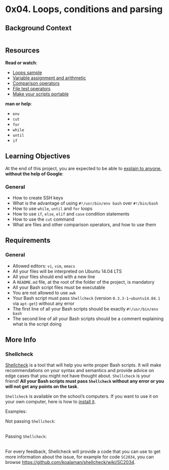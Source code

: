 <h1 class="gap">0x04. Loops, conditions and parsing</h1><div class="gap" id="project-description">
<h2>Background Context</h2>
<p><a href="https://youtu.be/BC2neyc5GcI" target="_blank"><img alt="" src="https://holbertonintranet.s3.amazonaws.com/uploads/medias/2019/6/b07e3333b1edfb9beed5.png?X-Amz-Algorithm=AWS4-HMAC-SHA256&amp;X-Amz-Credential=AKIARDDGGGOUWMNL5ANN%2F20210904%2Fus-east-1%2Fs3%2Faws4_request&amp;X-Amz-Date=20210904T165346Z&amp;X-Amz-Expires=86400&amp;X-Amz-SignedHeaders=host&amp;X-Amz-Signature=96529fe48f027d50d99d19fc13abad3a17d881bec7f1bdf1c7a12541fc6f5dea" style=""/></a></p>
<h2>Resources</h2>
<p><strong>Read or watch</strong>:</p>
<ul>
<li><a 6mzdeyytpw9r1k0hbkfubq"="" href="/rltoken/XnVjFM8a1W4RfRu4TCPY-g" rltoken="" target="_blank" title="Loops sample" tkpmmkxbw4dgkxdkt51fza"="" zoh3mqvvhyo_itinhksv6q"="">Loops sample</a> </li>
<li><a href="/rltoken/IM0Gv6VPzwAmqzlJxETZkw" target="_blank" title="Variable assignment and arithmetic">Variable assignment and arithmetic</a> </li>
<li><a href="/rltoken/K3E6xI9-goDM-93vsjCpPA" target="_blank" title="Comparison operators">Comparison operators</a> </li>
<li><a href="/rltoken/0OZLLDT28KrRZdid-l6hwg" target="_blank" title="File test operators">File test operators</a> </li>
<li><a href="/rltoken/Dyrnap2UC-LrzrmCOJRx8A" target="_blank" title="Make your scripts portable">Make your scripts portable</a> </li>
</ul>
<p><strong>man or help</strong>:</p>
<ul>
<li><code>env</code></li>
<li><code>cut</code></li>
<li><code>for</code></li>
<li><code>while</code></li>
<li><code>until</code></li>
<li><code>if</code></li>
</ul>
<h2>Learning Objectives</h2>
<p>At the end of this project, you are expected to be able to <a href="/rltoken/GXTAfCK7jqnNboT4MNdPFg" target="_blank" title="explain to anyone">explain to anyone</a>, <strong>without the help of Google</strong>:</p>
<h3>General</h3>
<ul>
<li>How to create SSH keys</li>
<li>What is the advantage of using  <code>#!/usr/bin/env bash</code> over <code>#!/bin/bash</code></li>
<li>How to use <code>while</code>, <code>until</code> and <code>for</code> loops</li>
<li>How to use <code>if</code>, <code>else</code>, <code>elif</code> and <code>case</code> condition statements</li>
<li>How to use the <code>cut</code> command</li>
<li>What are files and other comparison operators, and how to use them</li>
</ul>
<h2>Requirements</h2>
<h3>General</h3>
<ul>
<li>Allowed editors: <code>vi</code>, <code>vim</code>, <code>emacs</code></li>
<li>All your files will be interpreted on Ubuntu 14.04 LTS</li>
<li>All your files should end with a new line</li>
<li>A <code>README.md</code> file, at the root of the folder of the project, is mandatory</li>
<li>All your Bash script files must be executable</li>
<li>You are not allowed to use <code>awk</code></li>
<li>Your Bash script must pass <code>Shellcheck</code> (version <code>0.3.3-1~ubuntu14.04.1</code> via <code>apt-get</code>) without any error</li>
<li>The first line of all your Bash scripts should be exactly <code>#!/usr/bin/env bash</code></li>
<li>The second line of all your Bash scripts should be a comment explaining what is the script doing</li>
</ul>
<h2>More Info</h2>
<h3>Shellcheck</h3>
<p><a href="/rltoken/E7Pr2zeM3cdY5-C0HKwtbw" target="_blank" title="Shellcheck">Shellcheck</a> is a tool that will help you write proper Bash scripts. It will make recommendations on your syntax and semantics and provide advice on edge cases that you might not have thought about. <code>Shellcheck</code> is your friend! <strong>All your Bash scripts must pass <code>Shellcheck</code> without any error or you will not get any points on the task</strong>.</p>
<p><code>Shellcheck</code> is available on the school’s computers. If you want to use it on your own computer, here is how to <a href="/rltoken/SOX0HZTMgzHbcxrvU1X4hw" target="_blank" title="install it">install it</a>.</p>
<p>Examples:</p>
<p>Not passing <code>Shellcheck</code>:<br/>
<br/>
<img alt="" src="https://s3.amazonaws.com/intranet-projects-files/holbertonschool-sysadmin_devops/251/Vxotqyj.png" style=""/></p>
<p>Passing <code>Shellcheck</code>:<br/>
<br/>
<img alt="" src="https://s3.amazonaws.com/intranet-projects-files/holbertonschool-sysadmin_devops/251/ubHWxDU.png" style=""/></p>
<p>For every feedback, Shellcheck will provide a code that you can use to get more information about the issue, for example for code <code>SC2034</code>, you can browse <a href="/rltoken/1SeRQAUtYIpfXXIQeD1PFQ" target="_blank" title="https://github.com/koalaman/shellcheck/wiki/SC2034">https://github.com/koalaman/shellcheck/wiki/SC2034</a>.</p>
</div>